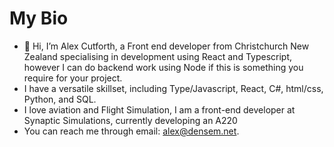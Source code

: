 # My Bio
- 👋 Hi, I’m Alex Cutforth, a Front end developer from Christchurch New Zealand specialising in development using React and Typescript, however I can do backend work using Node if this is something you require for your project.
- I have a versatile skillset, including Type/Javascript, React, C#, html/css, Python, and SQL.
- I love aviation and Flight Simulation, I am a front-end developer at Synaptic Simulations, currently developing an A220
- You can reach me through email: alex@densem.net.
